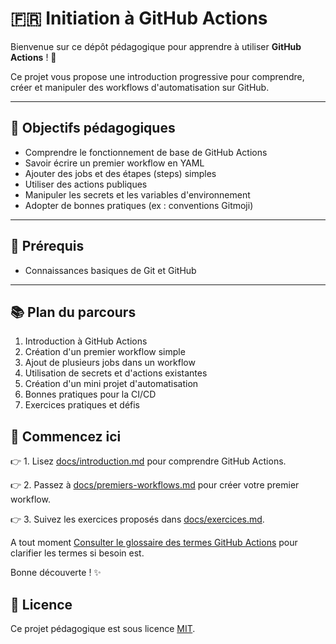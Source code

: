 # 🇫🇷 Initiation à GitHub Actions

Bienvenue sur ce dépôt pédagogique pour apprendre à utiliser **GitHub Actions** ! 🚀

Ce projet vous propose une introduction progressive pour comprendre, créer et manipuler des workflows d'automatisation sur GitHub.

---

## 🎯 Objectifs pédagogiques

- Comprendre le fonctionnement de base de GitHub Actions
- Savoir écrire un premier workflow en YAML
- Ajouter des jobs et des étapes (steps) simples
- Utiliser des actions publiques
- Manipuler les secrets et les variables d'environnement
- Adopter de bonnes pratiques (ex : conventions Gitmoji)

---

## 🧰 Prérequis

- Connaissances basiques de Git et GitHub

---

## 📚 Plan du parcours

1. Introduction à GitHub Actions
2. Création d'un premier workflow simple
3. Ajout de plusieurs jobs dans un workflow
4. Utilisation de secrets et d'actions existantes
5. Création d'un mini projet d'automatisation
6. Bonnes pratiques pour la CI/CD
7. Exercices pratiques et défis

## 🚀 Commencez ici

👉 1. Lisez [docs/introduction.md](docs/01-introduction.md) pour comprendre GitHub Actions.

👉 2. Passez à [docs/premiers-workflows.md](docs/02-premiers-workflows.md) pour créer votre premier workflow.

👉 3. Suivez les exercices proposés dans [docs/exercices.md](docs/04-exercices.md).

A tout moment [Consulter le glossaire des termes GitHub Actions](docs/05-glossaire.md) pour clarifier les termes si besoin est.

Bonne découverte ! ✨

## 📖 Licence

Ce projet pédagogique est sous licence [MIT](LICENSE).

